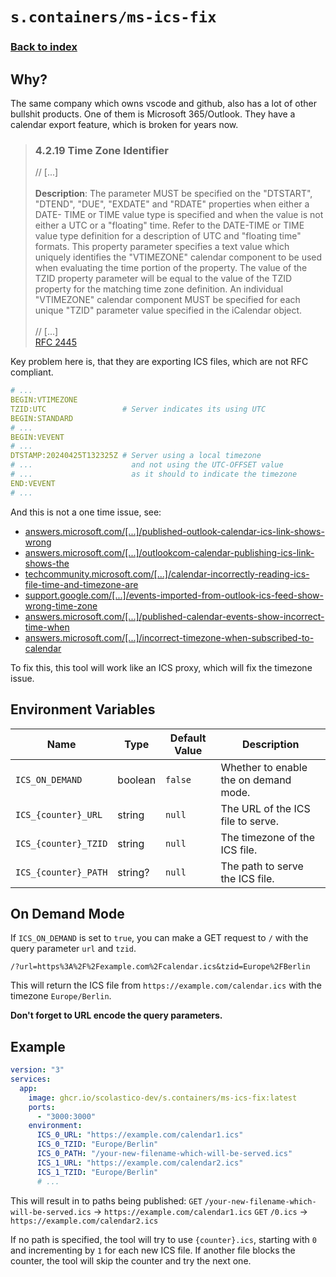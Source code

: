 # `s.containers/ms-ics-fix`

### [Back to index](../../README.md)

## Why?

The same company which owns vscode and github, also has a lot of other bullshit products.
One of them is Microsoft 365/Outlook. They have a calendar export feature, which is
broken for years now.

> ### 4.2.19 Time Zone Identifier
>
> // [...]<br><br>
> **Description**: The parameter MUST be specified on the "DTSTART",
> "DTEND", "DUE", "EXDATE" and "RDATE" properties when either a DATE-
> TIME or TIME value type is specified and when the value is not either
> a UTC or a "floating" time. Refer to the DATE-TIME or TIME value type
> definition for a description of UTC and "floating time" formats. This
> property parameter specifies a text value which uniquely identifies
> the "VTIMEZONE" calendar component to be used when evaluating the
> time portion of the property. The value of the TZID property
> parameter will be equal to the value of the TZID property for the
> matching time zone definition. An individual "VTIMEZONE" calendar
> component MUST be specified for each unique "TZID" parameter value
> specified in the iCalendar object.<br><br>
> // [...]<br>
> [RFC 2445](https://www.ietf.org/rfc/rfc2445.txt)

Key problem here is, that they are exporting ICS files, which are not RFC compliant.

```yml
# ...
BEGIN:VTIMEZONE
TZID:UTC                 # Server indicates its using UTC
BEGIN:STANDARD
# ...
BEGIN:VEVENT
# ...
DTSTAMP:20240425T132325Z # Server using a local timezone
# ...                      and not using the UTC-OFFSET value
# ...                      as it should to indicate the timezone
END:VEVENT
# ...
```

And this is not a one time issue, see:

- [answers.microsoft.com/[...]/published-outlook-calendar-ics-link-shows-wrong](https://answers.microsoft.com/en-us/outlook_com/forum/all/published-outlook-calendar-ics-link-shows-wrong/5de6c55d-9c46-4e67-ab6a-27873d1bf636)
- [answers.microsoft.com/[...]/outlookcom-calendar-publishing-ics-link-shows-the](https://answers.microsoft.com/en-us/outlook_com/forum/all/outlookcom-calendar-publishing-ics-link-shows-the/44fc0725-fc98-4871-94fc-4799657ed05c)
- [techcommunity.microsoft.com/[...]/calendar-incorrectly-reading-ics-file-time-and-timezone-are](https://techcommunity.microsoft.com/t5/microsoft-365/calendar-incorrectly-reading-ics-file-time-and-timezone-are/m-p/254129)
- [support.google.com/[...]/events-imported-from-outlook-ics-feed-show-wrong-time-zone](https://support.google.com/calendar/thread/253308528/events-imported-from-outlook-ics-feed-show-wrong-time-zone?hl=en)
- [answers.microsoft.com/[...]/published-calendar-events-show-incorrect-time-when](https://answers.microsoft.com/en-us/outlook_com/forum/all/published-calendar-events-show-incorrect-time-when/c8e60444-1d02-45e1-a356-486f5a9370fc)
- [answers.microsoft.com/[...]/incorrect-timezone-when-subscribed-to-calendar](https://answers.microsoft.com/en-us/outlook_com/forum/all/incorrect-timezone-when-subscribed-to-calendar/c20444c1-df78-471d-9524-702f448c7c63)

To fix this, this tool will work like an ICS proxy, which will fix the timezone issue.

## Environment Variables

| Name                        | Type    | Default Value | Description                                             |
|-----------------------------|---------|---------------|---------------------------------------------------------|
| `ICS_ON_DEMAND`             | boolean | `false`       | Whether to enable the on demand mode.                   |
| `ICS_{counter}_URL`         | string  | `null`        | The URL of the ICS file to serve.                       |
| `ICS_{counter}_TZID`        | string  | `null`        | The timezone of the ICS file.                           |
| `ICS_{counter}_PATH`        | string? | `null`        | The path to serve the ICS file.                         |

## On Demand Mode

If `ICS_ON_DEMAND` is set to `true`, you can make a GET request to `/` with the query parameter `url` and `tzid`.

```http
/?url=https%3A%2F%2Fexample.com%2Fcalendar.ics&tzid=Europe%2FBerlin
```

This will return the ICS file from `https://example.com/calendar.ics` with the timezone `Europe/Berlin`.

**Don't forget to URL encode the query parameters.**

## Example

```yaml
version: "3"
services:
  app:
    image: ghcr.io/scolastico-dev/s.containers/ms-ics-fix:latest
    ports:
      - "3000:3000"
    environment:
      ICS_0_URL: "https://example.com/calendar1.ics"
      ICS_0_TZID: "Europe/Berlin"
      ICS_0_PATH: "/your-new-filename-which-will-be-served.ics"
      ICS_1_URL: "https://example.com/calendar2.ics"
      ICS_1_TZID: "Europe/Berlin"
      # ...
```

This will result in to paths being published:
`GET` `/your-new-filename-which-will-be-served.ics` -> `https://example.com/calendar1.ics`
`GET` `/0.ics` -> `https://example.com/calendar2.ics`

If no path is specified, the tool will try to use `{counter}.ics`, starting with `0` and incrementing by `1` for each new ICS file. If another file blocks the counter, the tool will skip the counter and try the next one.
